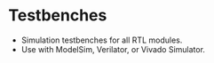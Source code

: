 # Testbenches

- Simulation testbenches for all RTL modules.
- Use with ModelSim, Verilator, or Vivado Simulator.
